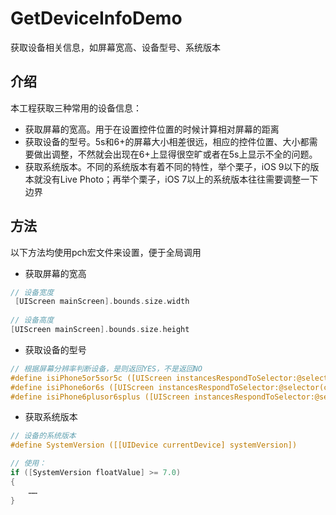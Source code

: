 # GetDeviceInfoDemo
获取设备相关信息，如屏幕宽高、设备型号、系统版本
## 介绍
本工程获取三种常用的设备信息：
* 获取屏幕的宽高。用于在设置控件位置的时候计算相对屏幕的距离
* 获取设备的型号。5s和6+的屏幕大小相差很远，相应的控件位置、大小都需要做出调整，不然就会出现在6+上显得很空旷或者在5s上显示不全的问题。
* 获取系统版本。不同的系统版本有着不同的特性，举个栗子，iOS 9以下的版本就没有Live Photo；再举个栗子，iOS 7以上的系统版本往往需要调整一下边界

## 方法
以下方法均使用pch宏文件来设置，便于全局调用
* 获取屏幕的宽高
```Objective-c
// 设备宽度  
 [UIScreen mainScreen].bounds.size.width  
  
// 设备高度  
[UIScreen mainScreen].bounds.size.height  
```

* 获取设备的型号
```Objective-c
// 根据屏幕分辨率判断设备，是则返回YES，不是返回NO  
#define isiPhone5or5sor5c ([UIScreen instancesRespondToSelector:@selector(currentMode)] ? CGSizeEqualToSize(CGSizeMake(640, 1136), [[UIScreen mainScreen] currentMode].size) : NO)  
#define isiPhone6or6s ([UIScreen instancesRespondToSelector:@selector(currentMode)] ? CGSizeEqualToSize(CGSizeMake(750, 1334), [[UIScreen mainScreen] currentMode].size) : NO)  
#define isiPhone6plusor6splus ([UIScreen instancesRespondToSelector:@selector(currentMode)] ? CGSizeEqualToSize(CGSizeMake(1242, 2208), [[UIScreen mainScreen] currentMode].size) : NO) 
```

* 获取系统版本
```Objective-c
// 设备的系统版本  
#define SystemVersion ([[UIDevice currentDevice] systemVersion]) 

// 使用：
if ([SystemVersion floatValue] >= 7.0)  
{  
    ……  
}  
```
